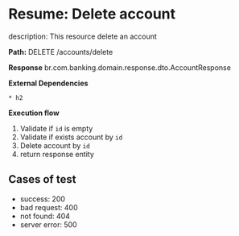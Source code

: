 # Resume: Delete account 
description: This resource delete an account

**Path:** DELETE /accounts/delete

**Response**
br.com.banking.domain.response.dto.AccountResponse

**External Dependencies**

	* h2
	
**Execution flow**

1. Validate if `id` is empty
2. Validate if exists account by `id`
3. Delete account by `id`
4. return response entity

## Cases of test

* success: 200
* bad request: 400
* not found: 404
* server error: 500
